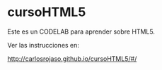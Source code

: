 cursoHTML5
==========

Este es un CODELAB para aprender sobre HTML5.

Ver las instrucciones en:

http://carlosrojaso.github.io/cursoHTML5/#/


